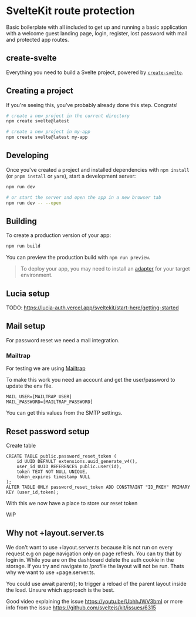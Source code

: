 # SvelteKit route protection

Basic boilerplate with all included to get up and running a basic application with a welcome guest landing page, login, register, lost password with mail and protected app routes.

## create-svelte

Everything you need to build a Svelte project, powered by [`create-svelte`](https://github.com/sveltejs/kit/tree/master/packages/create-svelte).

## Creating a project

If you're seeing this, you've probably already done this step. Congrats!

```bash
# create a new project in the current directory
npm create svelte@latest

# create a new project in my-app
npm create svelte@latest my-app
```

## Developing

Once you've created a project and installed dependencies with `npm install` (or `pnpm install` or `yarn`), start a development server:

```bash
npm run dev

# or start the server and open the app in a new browser tab
npm run dev -- --open
```

## Building

To create a production version of your app:

```bash
npm run build
```

You can preview the production build with `npm run preview`.

> To deploy your app, you may need to install an [adapter](https://kit.svelte.dev/docs/adapters) for your target environment.

## Lucia setup

TODO: https://lucia-auth.vercel.app/sveltekit/start-here/getting-started

## Mail setup

For password reset we need a mail integration.

### Mailtrap

For testing we are using [Mailtrap](https://mailtrap.io)

To make this work you need an account and get the user/password to update the env file.

```
MAIL_USER=[MAILTRAP_USER]
MAIL_PASSWORD=[MAILTRAP_PASSWORD]
```

You can get this values from the SMTP settings.

## Reset password setup

Create table

```
CREATE TABLE public.password_reset_token (
	id UUID DEFAULT extensions.uuid_generate_v4(),
	user_id UUID REFERENCES public.user(id),
	token TEXT NOT NULL UNIQUE,
	token_expires timestamp NULL
);
ALTER TABLE ONLY password_reset_token ADD CONSTRAINT "ID_PKEY" PRIMARY KEY (user_id,token);
```

With this we now have a place to store our reset token

WIP

## Why not +layout.server.ts

We don't want to use +layout.server.ts because it is not run on every request e.g on page navigation only on page refresh.
You can try that by login in. While you are on the dashboard delete the auth cookie in the storage. If you try and navigate to /profile the layout will not be run. Thats why we want to use +page.server.ts.

You could use await parent(); to trigger a reload of the parent layout inside the load. Unsure which approach is the best.

Good video explaining the issue https://youtu.be/UbhhJWV3bmI or more info from the issue https://github.com/sveltejs/kit/issues/6315
